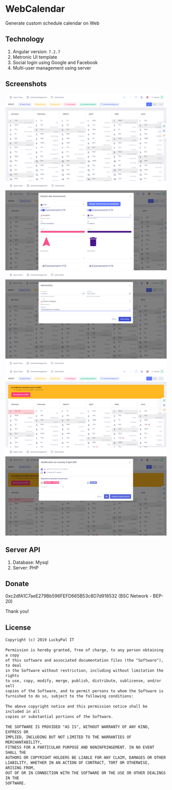 # WebCalendar
Generate custom schedule calendar on Web


## Technology
1. Angular version: `7.2.7`
2. Metronic UI template
3. Social login using Google and Facebook
4. Multi-user management using server

## Screenshots
<img src="screenshots/0.png">
<img src="screenshots/1.png">
<img src="screenshots/2.png">
<img src="screenshots/3.png">
<img src="screenshots/4.png">

## Server API
1. Database: Mysql
2. Server: PHP

## Donate
0xc2dfA1C7aeE279Bb596FEFD665B53c8D7d918532 (BSC Network - BEP-20)

Thank you!

## License

```
Copyright (c) 2019 LuckyPal IT

Permission is hereby granted, free of charge, to any person obtaining a copy
of this software and associated documentation files (the "Software"), to deal
in the Software without restriction, including without limitation the rights
to use, copy, modify, merge, publish, distribute, sublicense, and/or sell
copies of the Software, and to permit persons to whom the Software is
furnished to do so, subject to the following conditions:

The above copyright notice and this permission notice shall be included in all
copies or substantial portions of the Software.

THE SOFTWARE IS PROVIDED "AS IS", WITHOUT WARRANTY OF ANY KIND, EXPRESS OR
IMPLIED, INCLUDING BUT NOT LIMITED TO THE WARRANTIES OF MERCHANTABILITY,
FITNESS FOR A PARTICULAR PURPOSE AND NONINFRINGEMENT. IN NO EVENT SHALL THE
AUTHORS OR COPYRIGHT HOLDERS BE LIABLE FOR ANY CLAIM, DAMAGES OR OTHER
LIABILITY, WHETHER IN AN ACTION OF CONTRACT, TORT OR OTHERWISE, ARISING FROM,
OUT OF OR IN CONNECTION WITH THE SOFTWARE OR THE USE OR OTHER DEALINGS IN THE
SOFTWARE.
```

